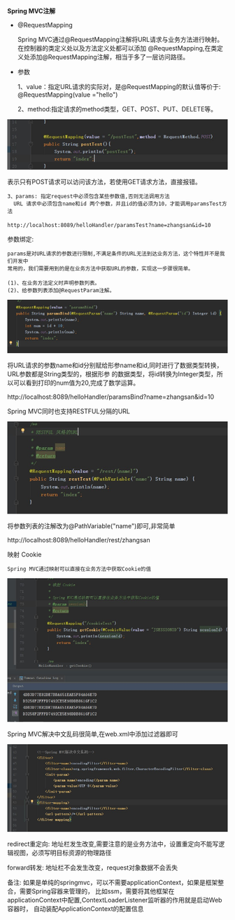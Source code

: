**Spring MVC注解**

* @RequestMapping

    Spring MVC通过@RequestMapping注解将URL请求与业务方法进行映射。在控制器的类定义处以及方法定义处都可以添加
    @RequestMapping,在类定义处添加@RequestMapping注解，相当于多了一层访问路径。
    
   
* 参数

    1、value：指定URL请求的实际对，是@RequestMapping的默认值等价于: @RequestMapping(value ="hello")
    
    2、method:指定请求的method类型，GET、POST、PUT、DELETE等。
    
![method](chapter7/img-folder/method.jpg)

 表示只有POST请求可以访问该方法，若使用GET请求方法，直接报错。 
    
    
    3、params: 指定request中必须包含某些参数值,否则无法调用方法
      URL 请求中必须包含name和id 两个参数，并且id的值必须为10，才能调用paramsTest方法
    
    http://localhost:8089/helloHandler/paramsTest?name=zhangsan&id=10
    
    
参数绑定:
    
    params是对URL请求的参数进行限制,不满足条件的URL无法到达业务方法，这个特性并不是我们开发中
    常用的，我们需要用到的是在业务方法中获取URL的参数，实现这一步骤很简单。
    
    (1)、在业务方法定义时声明参数列表。
    (2)、给参数列表添加@RequestParam注解。
    
![RequestParam注解](https://github.com/lwx57280/Spring-MVC-learning/blob/master/chapter7/img-folder/requestParam.jpg)


将URL请求的参数name和id分别赋给形参name和id,同时进行了数据类型转换，URL参数都是String类型的，根据形参
的数据类型，将id转换为Integer类型，所以可以看到打印的num值为20,完成了数学运算。

http://localhost:8089/helloHandler/paramsBind?name=zhangsan&id=10


Spring MVC同时也支持RESTFUL分隔的URL

![RESTFUL 风格的URL](https://github.com/lwx57280/Spring-MVC-learning/blob/master/chapter7/img-folder/RESTFUL.jpg)

将参数列表的注解改为@PathVariable("name")即可,非常简单


http://localhost:8089/helloHandler/rest/zhangsan

映射 Cookie

    Spring MVC通过映射可以直接在业务方法中获取Cookie的值
    
![映射 Cookie](https://github.com/lwx57280/Spring-MVC-learning/blob/master/chapter7/img-folder/cookie.jpg)

Spring MVC解决中文乱码很简单,在web.xml中添加过滤器即可

![encoding中文乱码过滤器](https://github.com/lwx57280/Spring-MVC-learning/blob/master/chapter7/img-folder/encoding.jpg)

redirect重定向:
    地址栏发生改变,需要注意的是业务方法中，设置重定向不能写逻辑视图，必须写明目标资源的物理路径
    
forward转发:
    地址栏不会发生改变，request对象数据不会丢失
    
备注:
    如果是单纯的springmvc，可以不需要applicationContext，如果是框架整合，需要Spring容器来管理的，
比如ssm，需要将其他框架在applicationContext中配置,ContextLoaderListener监听器的作用就是启动Web容器时，
自动装配ApplicationContext的配置信息
